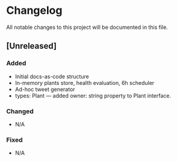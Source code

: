 # Changelog

All notable changes to this project will be documented in this file.

## [Unreleased]
### Added
- Initial docs-as-code structure
- In-memory plants store, health evaluation, 6h scheduler
- Ad-hoc tweet generator
- types: Plant — added owner: string property to Plant interface.

### Changed
- N/A

### Fixed
- N/A
